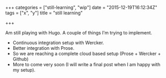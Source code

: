 +++
categories = ["still-learning", "wip"]
date = "2015-12-19T16:12:34Z"
tags = ["x", "y"]
title = "still learning"

+++

Am still playing with Hugo. A couple of things I'm trying to implement.

-  Continuous integration setup with Wercker. 
-  Better integration with Prose.
-  So we are reaching a complete cloud based setup (Prose + Wercker + Github)
-  More to come very soon (I will write a final post when I am happy with my setup).
